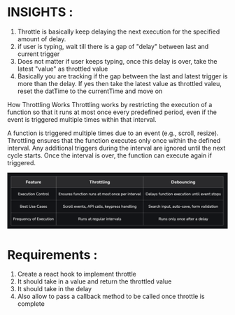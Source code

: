 
# INSIGHTS :

1. Throttle is basically keep delaying the next execution for the specified amount of delay.
2. if user is typing, wait till there is a gap of "delay" between last and current trigger
3. Does not matter if user keeps typing, once this delay is over, take the latest "value" as throttled value
4. Basically you are tracking if the gap between the last and latest trigger is more than the delay. If yes then take the latest value as throttled valeu, reset the datTime to the currentTime and move on


How Throttling Works
Throttling works by restricting the execution of a function so that it runs at most once every predefined period, even if the event is triggered multiple times within that interval.

A function is triggered multiple times due to an event (e.g., scroll, resize).
Throttling ensures that the function executes only once within the defined interval.
Any additional triggers during the interval are ignored until the next cycle starts.
Once the interval is over, the function can execute again if triggered.

![alt text](image.png)

# Requirements :

1. Create a react hook to implement throttle
2. It should take in a value and return the throttled value
3. It should take in the delay
4. Also allow to pass a callback method to be called once throttle is complete